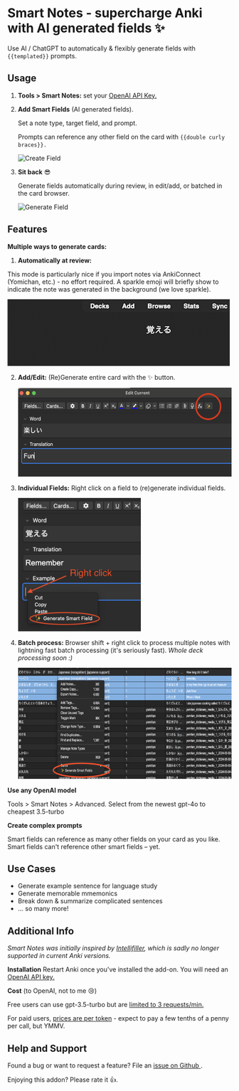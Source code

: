 # **Smart Notes** - supercharge Anki with AI generated fields ✨

Use AI / ChatGPT to automatically & flexibly generate fields with `{{templated}}` prompts.

## Usage

1.  **Tools > Smart Notes:** set your <a href="https://platform.openai.com/api-keys">OpenAI API Key.</a>
2.  **Add Smart Fields** (AI generated fields).

    Set a note type, target field, and prompt.

    Prompts can reference any other field on the card with `{{double curly braces}}.`

    ![Create Field](https://github.com/piazzatron/anki-smart-notes/blob/readme/resources/screenshots/create_field.gif?raw=true)

3.  **Sit back** 😎

    Generate fields automatically during review, in edit/add, or batched in the card browser.

    ![Generate Field](https://github.com/piazzatron/anki-smart-notes/blob/readme/resources/screenshots/generate_prompt.gif?raw=true)

## Features

**Multiple ways to generate cards:**

1. **Automatically at review:**

This mode is particularly nice if you import notes via AnkiConnect (Yomichan, etc.) - no effort required.
A sparkle emoji will briefly show to indicate the note was generated in the background (we love sparkle).

 <img src="https://github.com/piazzatron/anki-smart-notes/blob/readme/resources/screenshots/sparkle.gif?raw=true" />

2. **Add/Edit:** (Re)Generate entire card with the ✨ button.

   <img src="https://github.com/piazzatron/anki-smart-notes/blob/readme/resources/screenshots/editor_button.png?raw=true" height="200px" />

3. **Individual Fields:** Right click on a field to (re)generate individual fields.

   <img src="https://github.com/piazzatron/anki-smart-notes/blob/readme/resources/screenshots/per_field.png?raw=true" height="300px" />

4. **Batch process:** Browser shift + right click to process multiple notes with lightning fast batch processing (it's seriously fast). _Whole deck processing soon :)_

   <img src="https://github.com/piazzatron/anki-smart-notes/blob/readme/resources/screenshots/batch.png?raw=true" height="250px" />

**Use any OpenAI model**

Tools > Smart Notes > Advanced. Select from the newest gpt-4o to cheapest 3.5-turbo

**Create complex prompts**

Smart fields can reference as many other fields on your card as you like. Smart fields can't reference other smart fields – yet.

## Use Cases

- Generate example sentence for language study
- Generate memorable mmemonics
- Break down & summarize complicated sentences
- ... so many more!

## Additional Info

_Smart Notes was initially inspired by <a href="https://ankiweb.net/shared/info/1416178071">Intellifiller</a>, which is sadly no longer supported in current Anki versions._

**Installation**
Restart Anki once you've installed the add-on. You will need an <a href="https://platform.openai.com/api-keys">OpenAI API key.</a>

**Cost** (to OpenAI, not to me 😢)

Free users can use gpt-3.5-turbo but are <a href="https://platform.openai.com/docs/guides/rate-limits/usage-tiers">limited to 3 requests/min.</a>

For paid users, <a href="https://openai.com/api/pricing/">prices are per token</a> - expect to pay a few tenths of a penny per call, but YMMV.

## Help and Support

Found a bug or want to request a feature? File an <a href="https://github.com/piazzatron/anki-smart-notes/issues"> issue on Github </a>.

Enjoying this addon? Please rate it 👍.
